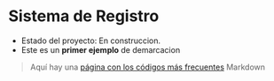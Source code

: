 <h1> Sistema de Registro </h1>

- Estado del proyecto: En construccion.
- Este es un **primer ejemplo** de demarcacion
> Aquí hay una [página con los códigos más frecuentes](https://en.support.wordprss.com/markdown-quick-reference/) Markdown
